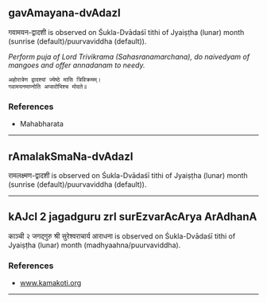 ## gavAmayana-dvAdazI
गवामयन-द्वादशी is observed on Śukla-Dvādaśī tithi of Jyaiṣṭha (lunar) month (sunrise (default)/puurvaviddha (default)).

_Perform puja of Lord Trivikrama (Sahasranamarchana), do naivedyam of mangoes and offer annadanam to needy._

```
अहोरात्रेण द्वादश्यां ज्येष्ठे मासि त्रिविक्रमम्।
गवामयनमाप्नोति अप्सरोभिश्च मोदते॥
```
### References
* Mahabharata


---
## rAmalakSmaNa-dvAdazI
रामलक्ष्मण-द्वादशी is observed on Śukla-Dvādaśī tithi of Jyaiṣṭha (lunar) month (sunrise (default)/puurvaviddha (default)).



---
## kAJcI 2 jagadguru zrI surEzvarAcArya ArAdhanA
काञ्ची २ जगद्गुरु श्री सुरेश्वराचार्य आराधना is observed on Śukla-Dvādaśī tithi of Jyaiṣṭha (lunar) month (madhyaahna/puurvaviddha).


### References
* www.kamakoti.org


---
